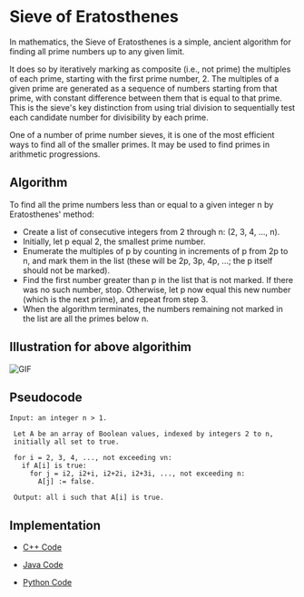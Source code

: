 # Sieve of Eratosthenes

In mathematics, the Sieve of Eratosthenes is a simple, ancient algorithm for finding all prime numbers up to any given limit.

It does so by iteratively marking as composite (i.e., not prime) the multiples of each prime, starting with the first prime number, 2. The multiples of a given prime are generated as a sequence of numbers starting from that prime, with constant difference between them that is equal to that prime. This is the sieve's key distinction from using trial division to sequentially test each candidate number for divisibility by each prime.

One of a number of prime number sieves, it is one of the most efficient ways to find all of the smaller primes. It may be used to find primes in arithmetic progressions.


## Algorithm
To find all the prime numbers less than or equal to a given integer n by Eratosthenes' method:

- Create a list of consecutive integers from 2 through n: (2, 3, 4, ..., n).
- Initially, let p equal 2, the smallest prime number.
- Enumerate the multiples of p by counting in increments of p from 2p to n, and mark them in the list (these will be 2p, 3p, 4p, ...; the p itself should not be marked).
- Find the first number greater than p in the list that is not marked. If there was no such number, stop. Otherwise, let p now equal this new number (which is the next prime), and repeat from step 3.
- When the algorithm terminates, the numbers remaining not marked in the list are all the primes below n.


## Illustration for above algorithim
![GIF](https://upload.wikimedia.org/wikipedia/commons/b/b9/Sieve_of_Eratosthenes_animation.gif)


## Pseudocode
```
Input: an integer n > 1.
 
 Let A be an array of Boolean values, indexed by integers 2 to n,
 initially all set to true.
 
 for i = 2, 3, 4, ..., not exceeding vn:
   if A[i] is true:
     for j = i2, i2+i, i2+2i, i2+3i, ..., not exceeding n:
       A[j] := false.
 
 Output: all i such that A[i] is true.
```


## Implementation

*  [C++ Code](https://github.com/jainaman224/Algo_Ds_Notes/blob/master/Sieve_Of_Eratosthenes/Sieve_Of_Eratosthenes.cpp)

 
*  [Java Code](https://github.com/jainaman224/Algo_Ds_Notes/blob/master/Sieve_Of_Eratosthenes/Sieve_Of_Eratosthenes.java)

  
*  [Python Code](https://github.com/jainaman224/Algo_Ds_Notes/blob/master/Sieve_Of_Eratosthenes/Sieve_Of_Eratosthenes.py)

